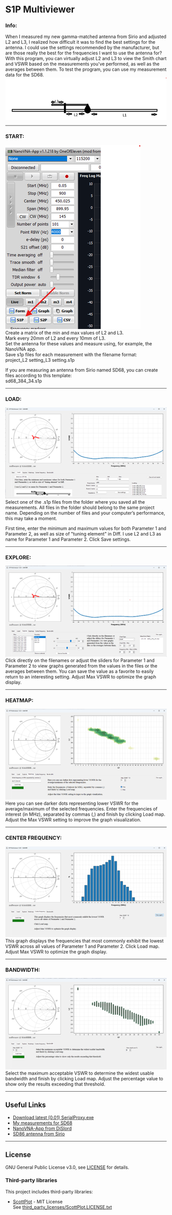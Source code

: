 # S1P Multiviewer

### Info:  
When I measured my new gamma-matched antenna from Sirio and adjusted L2 and L3, I realized how difficult it was to find the best settings for the antenna. I could use the settings recommended by the manufacturer, but are those really the best for the frequencies I want to use the antenna for?
With this program, you can virtually adjust L2 and L3 to view the Smith chart and VSWR based on the measurements you've performed, as well as the averages between them.
To test the program, you can use my measurement data for the SD68.
![](https://github.com/SA6HBR/S1P-Multiviewer/blob/main/image/Sirio%20SDXX.png)  

---

### START:  

![](https://github.com/SA6HBR/S1P-Multiviewer/blob/main/image/NanoVNA-app.png)  
Create a matrix of the min and max values of L2 and L3.  
Mark every 20mm of L2 and every 10mm of L3.  
Set the antenna for these values and measure using, for example, the NanoVNA app.  
Save s1p files for each measurement with the filename format:  
project_L2 setting_L3 setting.s1p  

If you are measuring an antenna from Sirio named SD68, you can create files according to this template:  
sd68_384_34.s1p  
  
---

### LOAD:

![](https://github.com/SA6HBR/S1P-Multiviewer/blob/main/image/Load.png)  
Select one of the .s1p files from the folder where you saved all the measurements.
All files in the folder should belong to the same project name.
Depending on the number of files and your computer’s performance, this may take a moment.

First time, enter the minimum and maximum values for both Parameter 1 and Parameter 2, as well as size of "tuning element" in Diff.
I use L2 and L3 as name for Parameter 1 and Parameter 2.
Click Save settings.

---

### EXPLORE:

![](https://github.com/SA6HBR/S1P-Multiviewer/blob/main/image/Explore.png)  
Click directly on the filenames or adjust the sliders for Parameter 1 and Parameter 2 to view graphs generated from the values in the files or the averages between them.
You can save the value as a favorite to easily return to an interesting setting.
Adjust Max VSWR to optimize the graph display.

---

### HEATMAP:

![](https://github.com/SA6HBR/S1P-Multiviewer/blob/main/image/Heatmap.png)  
Here you can see darker dots representing lower VSWR for the average/maximum of the selected frequencies.
Enter the frequencies of interest (in MHz), separated by commas (,) and finish by clicking Load map.
Adjust the Max VSWR setting to improve the graph visualization.

---

### CENTER FREQUENCY:

![](https://github.com/SA6HBR/S1P-Multiviewer/blob/main/image/CenterFrequency.png)  
This graph displays the frequencies that most commonly exhibit the lowest VSWR across all values of Parameter 1 and Parameter 2.
Click Load map.
Adjust Max VSWR to optimize the graph display.

---

### BANDWIDTH:  

![](https://github.com/SA6HBR/S1P-Multiviewer/blob/main/image/Bandwith.png)  
Select the maximum acceptable VSWR to determine the widest usable bandwidth and finish by clicking Load map.
Adjust the percentage value to show only the results exceeding that threshold.

---

## Useful Links

* [Download latest (0.01) SerialProxy.exe](https://github.com/SA6HBR/SerialProxy/releases/download/0.01/SerialProxy.exe)
* [My measurements for SD68](https://github.com/SA6HBR/SerialProxy/releases/download/0.01/SerialProxy.exe)
* [NanoVNA-App from DiSlord](https://github.com/DiSlord/NanoVNA-App/blob/main/Win32/Release/NanoVNA-App.exe)
* [SD86 antenna from Sirio](https://www.sirioantenne.it/en/products/vhf/sd-68-sd-78)

---


## License

GNU General Public License v3.0, see [LICENSE](https://github.com/SA6HBR/S1P-Multiviewer/blob/main/LICENSE) for details.

### Third-party libraries

This project includes third-party libraries:

- [ScottPlot](https://scottplot.net/) - MIT License  
  See [third_party_licenses/ScottPlot.LICENSE.txt](./third_party_licenses/ScottPlot.LICENSE.txt)



